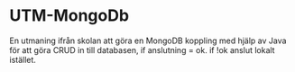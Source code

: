 # UTM-MongoDb

En utmaning ifrån skolan att göra en MongoDB koppling med hjälp av Java för att göra CRUD in till databasen, if anslutning = ok. 
if !ok anslut lokalt istället.
